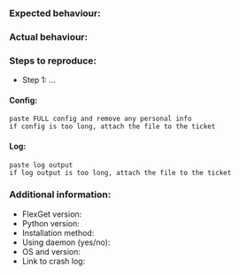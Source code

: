 <!---
Before opening an issue, verify:

- Is this a feature request? Post it on https://feathub.com/Flexget/Flexget
- Did you recently upgrade? Look at the Change Log and Upgrade Actions to make sure that you don't need to make any changes to your config https://flexget.com/ChangeLog https://flexget.com/UpgradeActions
- Are you running FlexGet as a daemon? Stop it completely and then start it again https://flexget.com/CLI/daemon
- Did you search to see if the issue already exists? https://github.com/Flexget/Flexget/issues
- Did you fill out the issue template as completely as possible?

The issue template is here because it helps to ensure you submitted all the necessary information the first time, and allows us to more quickly review issues. Please fill it out correctly and do not ignore it, no matter how irrelevant you think it may be. Thanks in advance for your help with this!
--->
### Expected behaviour:
<!---
Please don't just say "it doesn't crash" or "it works". Explain what the expected result is.
--->

### Actual behaviour:

### Steps to reproduce:
- Step 1: ...

#### Config:
```
paste FULL config and remove any personal info
if config is too long, attach the file to the ticket
```
  
#### Log:
```
paste log output
if log output is too long, attach the file to the ticket
```

### Additional information:

- FlexGet version:
- Python version:
- Installation method:
- Using daemon (yes/no):
- OS and version:
- Link to crash log:

<!---
In config and debug/crash logs, remember to redact any personal or sensitive information such as passwords, API keys, private URLs and so on.

Please verify that the following data is present before submitting your issue:

- Link to a paste service or paste above the relevant config (preferably full config, including templates if present). Please make sure the paste does not expire, if possible.
- Link to a paste service or paste above debug-level logs of the relevant task/s (use `flexget -L debug execute --tasks <Task_name>`).
- FlexGet version (use `flexget -V` to get it).
- Full Python version, for example `2.7.11` (use `python -V` to get it). Note that FlexGet is not supported for use with Python v3.0, 3.1, 3.2 or 3.6.
- Installation method (pip, git install, etc).
- Whether or not you're running FlexGet as a daemon.
- OS and version.
- Attach crash log if one was generated, in addition to the debug-level log. It can be found in the directory with your config file.
--->
